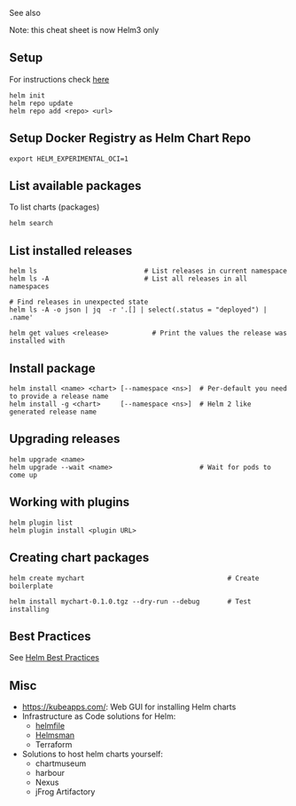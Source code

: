 See also <?add topic='Helm Templates'?> <?add topic='kubernetes'?> <?add topic='Openshift'?> 

Note: this cheat sheet is now Helm3 only

## Setup

For instructions check [here](https://docs.helm.sh/using_helm/#quickstart-guide)

    helm init   
    helm repo update
    helm repo add <repo> <url>

## Setup Docker Registry as Helm Chart Repo

    export HELM_EXPERIMENTAL_OCI=1

## List available packages

To list charts (packages)

    helm search

## List installed releases

    helm ls                           # List releases in current namespace
    helm ls -A                        # List all releases in all namespaces
    
    # Find releases in unexpected state
    helm ls -A -o json | jq  -r '.[] | select(.status = "deployed") | .name'
    
    helm get values <release>           # Print the values the release was installed with

## Install package

    helm install <name> <chart> [--namespace <ns>]  # Per-default you need to provide a release name
    helm install -g <chart>     [--namespace <ns>]  # Helm 2 like generated release name

## Upgrading releases

    helm upgrade <name>
    helm upgrade --wait <name>                      # Wait for pods to come up

## Working with plugins

    helm plugin list
    helm plugin install <plugin URL>

## Creating chart packages

    helm create mychart                                    # Create boilerplate
    
    helm install mychart-0.1.0.tgz --dry-run --debug       # Test installing

## Best Practices

See [Helm Best Practices](/blog/Helm+Best+Practices)

## Misc

- https://kubeapps.com/: Web GUI for installing Helm charts
- Infrastructure as Code solutions for Helm:
   - [helmfile](https://github.com/roboll/helmfile)
   - [Helmsman](https://github.com/Praqma/helmsman)
   - Terraform
- Solutions to host helm charts yourself:
   - chartmuseum
   - harbour
   - Nexus
   - jFrog Artifactory
